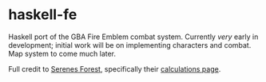 haskell-fe
==========

Haskell port of the GBA Fire Emblem combat system. Currently *very* early in development; initial work will be on implementing characters and combat. Map system to come much later.

Full credit to [Serenes Forest](http://serenesforest.net), specifically their [calculations page](http://serenesforest.net/blazing-sword/miscellaneous/calculations/).
